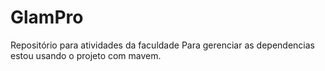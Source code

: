 # GlamPro
Repositório para atividades da faculdade
Para gerenciar as dependencias estou usando o projeto com mavem.
